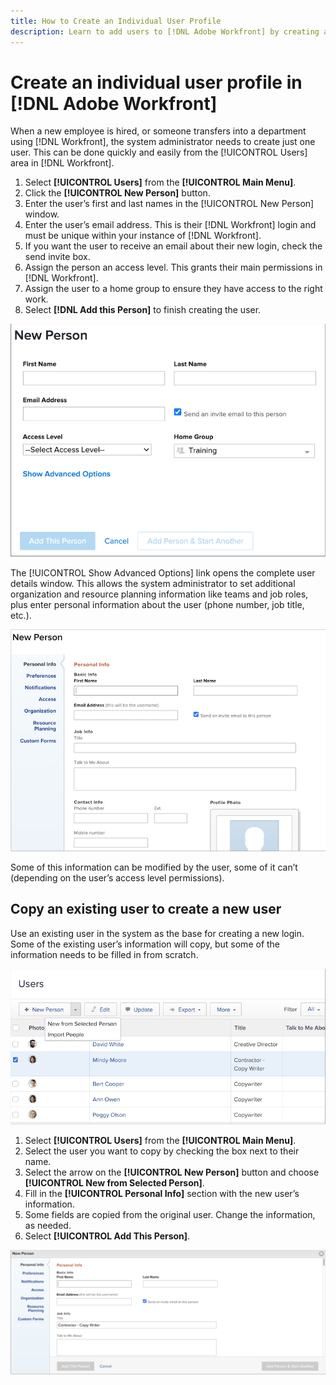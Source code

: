 ```yaml
---
title: How to Create an Individual User Profile
description: Learn to add users to [!DNL Adobe Workfront] by creating a single user profile from scratch or by copying an existing user.
---
```

# Create an individual user profile in [!DNL Adobe Workfront]

When a new employee is hired, or someone transfers into a department using [!DNL Workfront], the system administrator needs to create just one user. This can be done quickly and easily from the [!UICONTROL Users] area in [!DNL Workfront].

1. Select **[!UICONTROL Users]** from the **[!UICONTROL Main Menu]**.
1. Click the **[!UICONTROL New Person]** button.
1. Enter the user’s first and last names in the [!UICONTROL New Person] window.
1. Enter the user’s email address. This is their [!DNL Workfront] login and must be unique within your instance of [!DNL Workfront].
1. If you want the user to receive an email about their new login, check the send invite box.
1. Assign the person an access level. This grants their main permissions in [!DNL Workfront].
1. Assign the user to a home group to ensure they have access to the right work.
1. Select **[!DNL Add this Person]** to finish creating the user.

![[!UICONTROL New Person] window](assets/admin-fund-adding-users-1.png)

The [!UICONTROL Show Advanced Options] link opens the complete user details window. This allows the system administrator to set additional organization and resource planning information like teams and job roles, plus enter personal information about the user (phone number, job title, etc.).

![[!UICONTROL New Person] window after clicking [!UICONTROL Show Advanced Options]](assets/admin-fund-adding-users-2.png)

Some of this information can be modified by the user, some of it can’t (depending on the user’s access level permissions).

## Copy an existing user to create a new user

Use an existing user in the system as the base for creating a new login. Some of the existing user’s information will copy, but some of the information needs to be filled in from scratch.

![New Person drop-down menu](assets/admin-fund-adding-users-3.png)

1. Select **[!UICONTROL Users]** from the **[!UICONTROL Main Menu]**.
1. Select the user you want to copy by checking the box next to their name.
1. Select the arrow on the **[!UICONTROL New Person]** button and choose **[!UICONTROL New from Selected Person]**.
1. Fill in the **[!UICONTROL Personal Info]** section with the new user’s information.
1. Some fields are copied from the original user. Change the information, as needed.
1. Select **[!UICONTROL Add This Person]**.

![[!UICONTROL New Person] window](assets/admin-fund-adding-users-4.png)

<!--
Learn more URLs
Add users
-->
